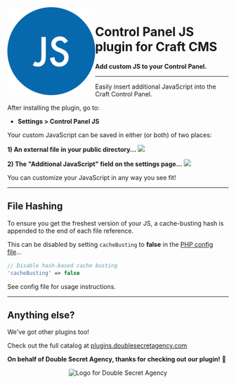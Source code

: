<img align="left" src="https://raw.githubusercontent.com/doublesecretagency/craft-cpjs/v2/src/icon.svg" alt="Plugin icon">

# Control Panel JS plugin for Craft CMS

**Add custom JS to your Control Panel.**

---

Easily insert additional JavaScript into the Craft Control Panel.

After installing the plugin, go to:

- **Settings > Control Panel JS**

Your custom JavaScript can be saved in either (or both) of two places:

**1) An external file in your public directory...**
![](src/resources/img/example-jsFile.png)

**2) The "Additional JavaScript" field on the settings page...**
![](src/resources/img/example-additionalJs.png)

You can customize your JavaScript in any way you see fit!

---

## File Hashing

To ensure you get the freshest version of your JS, a cache-busting hash is appended to the end of each file reference.

This can be disabled by setting `cacheBusting` to **false** in the [PHP config file](https://github.com/doublesecretagency/craft-cpjs/blob/v2/src/config.php)...

```php
// Disable hash-based cache busting
'cacheBusting' => false
```

See config file for usage instructions.

---

## Anything else?

We've got other plugins too!

Check out the full catalog at [plugins.doublesecretagency.com](https://plugins.doublesecretagency.com)

**On behalf of Double Secret Agency, thanks for checking out our plugin!** 🍺

<p align="center">
    <img width="130" src="https://www.doublesecretagency.com/resources/images/dsa-transparent.png" alt="Logo for Double Secret Agency">
</p>
